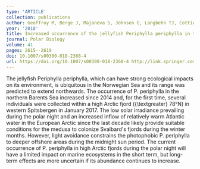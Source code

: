 ```yaml
---
type: 'ARTICLE'
collection: publications
author: Geoffroy M, Berge J, Majaneva S, Johnsen G, Langbehn TJ, Cottier F, Mogstad AA, Zolich A & Last K
year: '2018'
title: Increased occurrence of the jellyfish Periphylla periphylla in the European high Arctic
journal: Polar Biology
volume: 41
pages: 2615--2619
doi: 10.1007/s00300-018-2368-4
url: https://doi.org/10.1007/s00300-018-2368-4 http://link.springer.com/10.1007/s00300-018-2368-4
---
```

The jellyfish Periphylla periphylla, which can have strong ecological impacts on its environment, is ubiquitous in the Norwegian Sea and its range was predicted to extend northwards. The occurrence of P. periphylla in the northern Barents Sea increased since 2014 and, for the first time, several individuals were collected within a high Arctic fjord ({\textgreater} 78°N) in western Spitsbergen in January 2017. The low solar irradiance prevailing during the polar night and an increased inflow of relatively warm Atlantic water in the European Arctic since the last decade likely provide suitable conditions for the medusa to colonize Svalbard's fjords during the winter months. However, light avoidance constrains the photophobic P. periphylla to deeper offshore areas during the midnight sun period. The current occurrence of P. periphylla in high Arctic fjords during the polar night will have a limited impact on marine ecosystems in the short term, but long-term effects are more uncertain if its abundance continues to increase.
